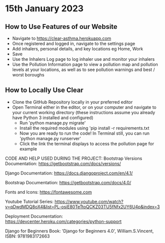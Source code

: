 # 15th January 2023

## How to Use Features of our Website
- Navigate to https://clear-asthma.herokuapp.com
- Once registered and logged in, navigate to the settings page
- Add inhalers, personal details, and key locations eg Home, Work
- Save
- Use the Inhalers Log page to log inhaler use and monitor your inhalers
- Use the Pollution Information page to view a pollution map and pollution levels at your locations, as well as to see pollution warnings and best / worst boroughs


## How to Locally Use Clear
- Clone the GitHub Repository locally in your preferred editor
- Open Terminal either in the editor, or on your computer and navigate to your current working directory (these instructions assume you already have Python 3 installed and configured)
    - Run 'python manage.py migrate'
    - Install the required modules using 'pip install -r requirements.txt
    - Now you are ready to run the code! In Terminal still, you can run 'python manage.py runserver'
    - Click the link the terminal displays to access the pollution page for example



CODE AND HELP USED DURING THE PROJECT: 
Bootstrap Versions Documentation: https://getbootstrap.com/docs/versions/

Django Documentation: https://docs.djangoproject.com/en/4.1/

Bootstrap Documentation: https://getbootstrap.com/docs/4.0/

Fonts and Icons: https://fontawesome.com

Youtube Tutorial Series: https://www.youtube.com/watch?v=qDwdMDQ8oX4&list=PL-osiE80TeTtoQCKZ03TU5fNfx2UY6U4p&index=3

Deployment Documentation: https://devcenter.heroku.com/categories/python-support

Django for Beginners Book: 'Django for Beginners 4.0', William.S.Vincent, ISBN: 9781983172663